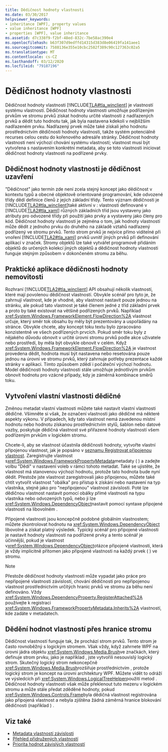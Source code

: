 ```yaml
---
title: Dědičnost hodnoty vlastnosti
ms.date: 03/30/2017
helpviewer_keywords:
- inheritance [WPF], property values
- value inheritance [WPF]
- properties [WPF], value inheritance
ms.assetid: d7c338f9-f2bf-48ed-832c-7be58ac390e4
ms.openlocfilehash: b63f307d9edffd14315d383d8e06419fa141aee1
ms.sourcegitcommit: 7588136e355e10cbc2582f389c90c127363c02a5
ms.translationtype: MT
ms.contentlocale: cs-CZ
ms.lasthandoff: 03/12/2020
ms.locfileid: "79187196"
---
```

# <a name="property-value-inheritance"></a>Dědičnost hodnoty vlastnosti
Dědičnost hodnoty vlastnosti [!INCLUDE[TLA#tla_winclient](../../../../includes/tlasharptla-winclient-md.md)] je vlastností systému vlastností. Dědičnost hodnoty vlastnosti umožňuje podřízeným prvkům ve stromu prvků získat hodnotu určité vlastnosti z nadřazených prvků a dědit tuto hodnotu tak, jak byla nastavena kdekoli v nejbližším nadřazeném prvku. Nadřazený prvek může také získali jeho hodnotu prostřednictvím dědičnosti hodnoty vlastnosti, takže systém potenciálně recurses celou cestu do kořenového adresáře stránky. Dědičnost hodnoty vlastnosti není výchozí chování systému vlastností; vlastnost musí být vytvořena s nastavením konkrétní metadata, aby se toto vlastnosti iniciovat dědičnost hodnoty vlastnosti na podřízené prvky.  

<a name="Property_Value_Inheritance_is_Containment_Inheritance"></a>
## <a name="property-value-inheritance-is-containment-inheritance"></a>Dědičnost hodnoty vlastnosti je dědičnost uzavření  
 "Dědičnost" jako termín zde není zcela stejný koncept jako dědičnost v kontextu typů a obecné objektově orientované programování, kde odvozené třídy dědí definice členů z jejich základní třídy. Tento význam dědičnosti je [!INCLUDE[TLA2#tla_winclient](../../../../includes/tla2sharptla-winclient-md.md)]také aktivní v : vlastnosti definované v [!INCLUDE[TLA2#tla_xaml](../../../../includes/tla2sharptla-xaml-md.md)] různých základních tříd jsou vystaveny jako atributy pro odvozené třídy při použití jako prvky a vystaveny jako členy pro kód. Dědičnost hodnoty vlastnosti je zejména o tom, jak hodnoty vlastností může dědit z jednoho prvku do druhého na základě vztahů nadřazený podřízený ve stromu prvků. Tento strom prvků je nejvíce přímo viditelné při vnoření [!INCLUDE[TLA2#tla_xaml](../../../../includes/tla2sharptla-xaml-md.md)] prvků uvnitř jiných prvků při definování aplikací v značek. Stromy objektů lze také vytvářet programově přidáním objektů do určených kolekcí jiných objektů a dědičnost hodnoty vlastnosti funguje stejným způsobem v dokončeném stromu za běhu.  
  
<a name="Practical_Applications_of_Property_Value_Inheritance"></a>
## <a name="practical-applications-of-property-value-inheritance"></a>Praktické aplikace dědičnosti hodnoty nemovitosti  
 Rozhraní [!INCLUDE[TLA2#tla_winclient](../../../../includes/tla2sharptla-winclient-md.md)] API obsahují několik vlastností, které mají povolenou dědičnost vlastností. Obvykle scénář pro tyto je, že zahrnují vlastnost, kde je vhodné, aby vlastnost nastavit pouze jednou na stránku, ale pokud tato vlastnost je také členem jedné z tříd základní prvek a proto by také existovat na většině podřízených prvků. Například <xref:System.Windows.FrameworkElement.FlowDirection%2A> vlastnost určuje, který směr tok obsahu by měly být prezentovány a uspořádány na stránce. Obvykle chcete, aby koncept toku textu bylo zpracováno konzistentně ve všech podřízených prvcích. Pokud směr toku byly z nějakého důvodu obnovit v určité úrovni stromu prvků podle akce uživatele nebo prostředí, by měla být obvykle obnovit v celém. Když <xref:System.Windows.FrameworkElement.FlowDirection%2A> je vlastnost provedena dědit, hodnota musí být nastavena nebo resetována pouze jednou na úrovni ve stromu prvků, který zahrnuje potřeby prezentace každé stránky v aplikaci. Tímto způsobem zdědí i počáteční výchozí hodnotu. Model dědičnosti hodnoty vlastnosti stále umožňuje jednotlivým prvkům obnovit hodnotu pro vzácné případy, kdy je záměrná kombinace směrů toku.  
  
<a name="Making_a_Custom_Property_Inheritable"></a>
## <a name="making-a-custom-property-inheritable"></a>Vytvoření vlastní vlastnosti dědičné  
 Změnou metadat vlastní vlastnosti můžete také nastavit vlastní vlastnosti dědičné. Všimněte si však, že označení vlastnosti jako dědičné má některé aspekty výkonu. V případech, kdy tato vlastnost nemá zavedenou místní hodnotu nebo hodnotu získanou prostřednictvím stylů, šablon nebo datové vazby, poskytuje dědičná vlastnost své přiřazené hodnoty vlastností všem podřízeným prvkům v logickém stromu.  
  
 Chcete-li, aby se vlastnost účastnila dědičnosti hodnoty, vytvořte vlastní připojenou vlastnost, jak je popsáno v [seznamu Registrovat připojenou vlastnost](how-to-register-an-attached-property.md). Zaregistrujte vlastnost s<xref:System.Windows.FrameworkPropertyMetadata>metadaty ( ) a zadejte volbu "Dědí" v nastavení voleb v rámci tohoto metadat. Také se ujistěte, že vlastnost má stanovenou výchozí hodnotu, protože tato hodnota bude nyní dědit. Přestože jste vlastnost zaregistrovali jako připojenou, můžete také chtít vytvořit vlastnost "obálka" pro přístup k získání nebo nastavení na typ vlastníka, stejně jako pro "nepřipojenou" vlastnost závislosti. Poté lze dědičnou vlastnost nastavit pomocí obálky přímé vlastnosti na typu vlastníka nebo odvozených typů, nebo ji lze <xref:System.Windows.DependencyObject>nastavit pomocí syntaxe připojené vlastnosti na libovolném .  
  
 Připojené vlastnosti jsou koncepčně podobné globálním vlastnostem; můžete zkontrolovat hodnotu na <xref:System.Windows.DependencyObject> libovolné a získat platný výsledek. Typický scénář pro připojené vlastnosti je nastavit hodnoty vlastností na podřízené prvky a tento scénář je účinnější, pokud je vlastnost v<xref:System.Windows.DependencyObject>otázce připojené vlastnosti, která je vždy implicitně přítomen jako připojené vlastnosti na každý prvek ( ) ve stromu.  
  
> [!NOTE]
> Přestože dědičnost hodnoty vlastnosti může vypadat jako práce pro nepřipojené vlastnosti závislostí, chování dědičnosti pro nepřipojenou vlastnost prostřednictvím určitých hranic prvků ve stromu za běhu není definováno. Vždy <xref:System.Windows.DependencyProperty.RegisterAttached%2A> používejte k registraci <xref:System.Windows.FrameworkPropertyMetadata.Inherits%2A> vlastností, kde zadáte v metadatech.  
  
<a name="InheritanceContext"></a>
## <a name="inheriting-property-values-across-tree-boundaries"></a>Dědění hodnot vlastností přes hranice stromu  
 Dědičnost vlastností funguje tak, že prochází strom prvků. Tento strom je často rovnoběžný s logickým stromem. Však vždy, když zahrnete WPF na úrovni jádra objektu <xref:System.Windows.Media.Brush>ve značkách, který definuje strom prvku, jako je například , jste vytvořili nesouvislý logický strom. Skutečný logický strom nekoncepčně <xref:System.Windows.Media.Brush>rozšiřuje prostřednictvím , protože logický strom je koncept na úrovni architektury WPF. Můžete vidět to odráží ve výsledcích při <xref:System.Windows.LogicalTreeHelper>použití metod . Dědičnost hodnoty vlastnosti však může překlenout tuto mezeru v logickém stromu a může stále předat zděděné hodnoty, pokud <xref:System.Windows.Controls.Frame>byla dědičná vlastnost registrována jako připojená vlastnost a nebyla zjištěna žádná záměrná hranice blokování dědičnosti (například ) .  
  
## <a name="see-also"></a>Viz také

- [Metadata vlastností závislosti](dependency-property-metadata.md)
- [Přehled přidružených vlastností](attached-properties-overview.md)
- [Priorita hodnot závislých vlastností](dependency-property-value-precedence.md)
